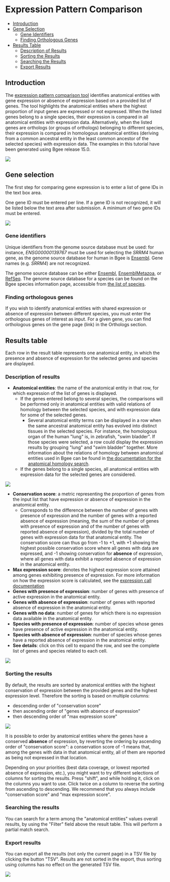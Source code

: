 # Expression Pattern Comparison
*   [Introduction](#introduction "Quick jump to this section")
*   [Gene Selection](#gene-selection "Quick jump to this section")
    *   [Gene Identifiers](#gene-identifiers "Quick jump to this section")
    *   [Finding Orthologous Genes](#finding-orthologous-genes "Quick jump to this section")
*   [Results Table](#results-table "Quick jump to this section")
    *   [Description of Results](#description-of-results "Quick jump to this section")
    *   [Sorting the Results](#sorting-the-results "Quick jump to this section")
    *   [Searching the Results](#searching-the-results "Quick jump to this section")
    *   [Export Results](#export-results "Quick jump to this section")
    
## Introduction

The [expression pattern comparison tool](analysis/expr-comparison) identifies anatomical entities with gene expression or absence of expression based on a provided list of genes. The tool highlights the anatomical entities where the highest proportion of input genes are expressed or not expressed. When the listed genes belong to a single species, their expression is compared in all anatomical entities with expression data. Alternatively, when the listed genes are orthologs (or groups of orthologs) belonging to different species, their expression is compared in homologous anatomical entities (deriving from a common ancestral entity in the least common ancestor of the selected species) with expression data. The examples in this tutorial have been generated using Bgee release 15.0.

![](../img/doc/expression-comparison/expression-comparison-overview.png#tutoimgborder)

## Gene selection

The first step for comparing gene expression is to enter a list of gene IDs in the text box area. 

One gene ID must be entered per line. If a gene ID is not recognized, it will be listed below the text area after submission.
A minimum of two gene IDs must be entered.

![](../img/doc/expression-comparison/gene-selection.png#tutoimgborder)

### Gene identifiers
Unique identifiers from the genome source database must be used: for instance, *ENSG00000139767* must be used for selecting the *SRRM4* human gene, as the genome source database for human in Bgee is [Ensembl](https://www.ensembl.org/). Gene names (e.g. *SRRM4*) are not recognized.

The genome source database can be either [Ensembl](https://www.ensembl.org/), [EnsemblMetazoa](https://metazoa.ensembl.org/),
or [RefSeq](https://www.ncbi.nlm.nih.gov/refseq/). The genome source database for a species can be found
on the Bgee species information page, accessible from [the list of species](https://www.bgee.org/search/species).


### Finding orthologous genes
If you wish to identify anatomical entities with shared expression or absence of expression between different species, you must enter the orthologous genes of interest as input.  For a given gene, you can find orthologous genes on the gene page (link) in the Orthologs section.

## Results table

Each row in the result table represents one anatomical entity, in which the presence and absence of expression for the selected genes and species are displayed.

### Description of results

* **Anatomical entities**: the name of the anatomical entity in that row, for which expression of the list of genes is displayed.
  * If the genes entered belong to several species, the comparisons will be performed only in anatomical entities with valid relations of homology between the selected species, and with expression data for some of the selected genes.
      * Several anatomical entity terms can be displayed in a row when the same ancestral anatomical entity has evolved into distinct tissues in the selected species. For instance, the homologous organ of the human "lung" is, in zebrafish, "swim bladder". If those species were selected, a row could display the expression results by grouping "lung" and "swim bladder" together. More information about the relations of homology between anatomical entities used in Bgee can be found in [the documentation for the anatomical homology search](support/tutorial-anatomical-homology).
   * If the genes belong to a single species, all anatomical entities with expression data for the selected genes are considered.

![](../img/doc/expression-comparison/expr-comp-anat-entities.png#tutoimgborder)

* **Conservation score**: a metric representing the proportion of genes from the input list that have expression or absence of expression in the anatomical entity.
   * Corresponds to the difference between the number of genes with presence of expression and the number of genes with a reported absence of expression (meaning, the sum of the number of genes with presence of expression and of the number of genes with reported absence of expression), divided by the total number of genes with expression data for that anatomical entity. The conservation score can thus go from -1 to +1, with +1 showing the highest possible conservation score where all genes with data are expressed, and -1 showing conservation for **absence** of expression, where all genes with data exhibit a reported absence of expression in the anatomical entity.
* **Max expression score**: denotes the highest expression score attained among genes exhibiting presence of expression. For more information on how the expression score is calculated, see the [expression call documentation](support/tutorial-expression-call-download-documentation) 
* **Genes with presence of expression**: number of genes with presence of active expression in the anatomical entity.
* **Genes with absence of expression**: number of genes with reported absence of expression in the anatomical entity.
* **Genes with no data**: number of genes for which there is no expression data available in the anatomical entity.
* **Species with presence of expression**: number of species whose genes have presence of active expression in the anatomical entity.
* **Species with absence of expression**: number of species whose genes have a reported absence of expression in the anatomical entity.
* **See details**: click on this cell to expand the row, and see the complete list of genes and species related to each cell.

![](../img/doc/expression-comparison/expr-comp-see-details.png#tutoimgborder)

### Sorting the results

By default, the results are sorted by anatomical entities with the highest conservation of expression
between the provided genes and the highest expression level. Therefore the sorting is based on multiple columns:

* descending order of "conservation score"
* then ascending order of "genes with absence of expression"
* then descending order of "max expression score"

![](../img/doc/expression-comparison/expr-comp-default-sorting.png#tutoimgborder)

It is possible to order by anatomical entities where the genes have a conserved **absence** of expression,
by reverting the ordering by ascending order of "conservation score": a conservation score of -1 means that,
among the genes with data in that anatomical entity, all of them are reported as being not expressed in that location.

Depending on your priorities (best data coverage, or lowest reported absence of expression, etc.), you might want to try
different selections of columns for sorting the results. Press "shift", and while holding it, click on the columns you want to use.
Click twice on a column to reverse the sorting from ascending to descending. We recommend that you always include "conservation score"
and "max expression score".

### Searching the results

You can search for a term among the "anatomical entities" values overall results, by using the "Filter" field
above the result table. This will perform a partial match search.

### Export results

You can export all the results (not only the current page) in a TSV file by clicking the button "TSV".
Results are not sorted in the export, thus sorting using columns has no effect on the generated TSV file.

![](../img/doc/expression-comparison/expr-comp-export.png#tutoimgborder)
